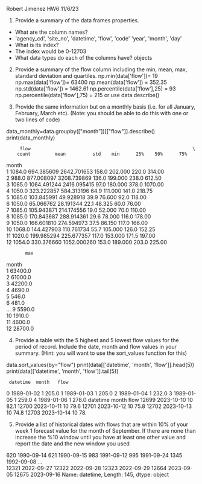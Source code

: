 Robert Jimenez
HW6
11/6/23

1. Provide a summary of the data frames properties.
  - What are the column names? 
  - 'agency_cd', 'site_no', 'datetime', 'flow', 'code'  'year', 'month', 'day'
  - What is its index?
  - The index would be 0-12703
  - What data types do each of the columns have?
objects
2. Provide a summary of the flow column including the min, mean, max, standard deviation and quartiles.
   np.min(data['flow'])= 19
   np.max(data['flow'])= 63400
   np.mean(data['flow']) = 352.35
   np.std(data['flow']) = 1462.61
   np.percentile(data['flow'],25) = 93
   np.percentile(data['flow'],75) = 215
   or use
   data.describe()

3. Provide the same information but on a monthly basis (i.e. for all January, February, March etc). (Note: you should be able to do this with one or two lines of code)
   
data_monthly=data.groupby(["month"])[["flow"]].describe()
print(data_monthly)

         flow                                                            \
        count         mean          std    min      25%    50%      75%   
month                                                                     
1      1084.0   694.385609  2642.701653  158.0  202.000  220.0   314.00   
2       988.0   877.008097  3208.739869  136.0  199.000  238.0   612.50   
3      1085.0  1064.491244  2416.095415   97.0  180.000  378.0  1070.00   
4      1050.0   323.222857   584.313196   64.9  111.000  141.0   218.75   
5      1085.0   103.845991    49.928918   39.9   76.600   92.0   118.00   
6      1050.0    65.066762    28.191344   22.1   48.325   60.0    76.00   
7      1085.0   105.943871   214.174556   19.0   52.000   70.0   110.00   
8      1085.0   170.843687   288.914361   29.6   78.000  116.0   178.00   
9      1050.0   166.601810   274.594973   37.5   86.150  117.0   166.00   
10     1068.0   144.427903   110.761734   55.7  105.000  126.0   152.25   
11     1020.0   199.985294   225.677357  117.0  153.000  171.5   197.00   
12     1054.0   330.376660  1052.000260  153.0  189.000  203.0   225.00   

                
           max  
month           
1      63400.0  
2      61000.0  
3      42200.0  
4       4690.0  
5        546.0  
6        481.0  
...
9       5590.0  
10      1910.0  
11      4600.0  
12     28700.0 

4. Provide a table with the 5 highest and 5 lowest flow values for  the period of record. Include the date, month and flow values in your summary. (Hint: you will want to use the sort_values function for this)

data.sort_values(by="flow")
print(data[['datetime', 'month', 'flow']].head(5))
print(data[['datetime', 'month', 'flow']].tail(5))

     datetime  month   flow
0  1989-01-02      1  205.0
1  1989-01-03      1  205.0
2  1989-01-04      1  232.0
3  1989-01-05      1  259.0
4  1989-01-06      1  278.0
         datetime  month  flow
12699  2023-10-10     10  82.1
12700  2023-10-11     10  79.6
12701  2023-10-12     10  75.8
12702  2023-10-13     10  74.8
12703  2023-10-14     10  78.

5. Provide a list of historical dates with flows that are within 10% of your week 1 forecast value for the month of September. If there are none than increase the %10 window until you have at least one other  value and report the date and the new window you used

620      1990-09-14
621      1990-09-15
983      1991-09-12
995      1991-09-24
1345     1992-09-08
            ...    
12321    2022-09-27
12322    2022-09-28
12323    2022-09-29
12664    2023-09-05
12675    2023-09-16
Name: datetime, Length: 145, dtype: object